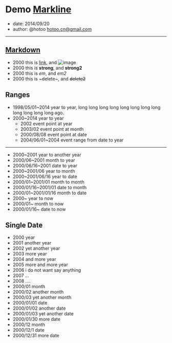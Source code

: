 
# Demo [Markline](https://github.com/hotoo/markline)

- date: 2014/09/20
- author: @hotoo <hotoo.cn@gmail.com>

----

## [Markdown](https://github.com/hotoo/markline#markdown)

* 2000 this is [link](https://github.com/hotoo/markline), and ![image](https://avatars0.githubusercontent.com/u/143572?v=2&s=460)
* 2000 this is **strong**, and __strong2__
* 2000 this is *em*, and _em2_
* 2000 this is ~delete~, and ~~delete2~~

## Ranges

* 1998/05/01~2014 year to year, long long long long long long long long long long long long ago.
* 2000~2014 year to year
  - 2002 event point at year
  - 2003/02 event point at month
  - 2000/08/08 event point at date
  - 2004/06/01~2004 event range from date to year

----

* 2000~2001 year to another year
* 2000/06~2001 month to year
* 2000/06/16~2001 date to year
* 2000~2001/06 year to month
* 2000~2001/06/16 year to date
* 2000/01~2001/01 month to month
* 2000/01/16~2001/01 date to month
* 2000/01~2001/01/16 month to date
* 2000~ year to now
* 2000/01~ month to now
* 2000/01/16~ date to now

## Single Date

* 2000 year
* 2001 another year
* 2002 yet another year
* 2003 more year
* 2004 and more year
* 2005 more and more year
* 2006 i do not want say anything
* 2007 ...
* 2008 ....
* 2000/01 month
* 2000/02 another month
* 2000/03 yet another month
* 2000/01/01 date
* 2000/01/02 another date
* 2000/01/03 yet another date
* 2000/01/30 more date
* 2000/12 month
* 2000/12/1 date
* 2000/12/31 more date

